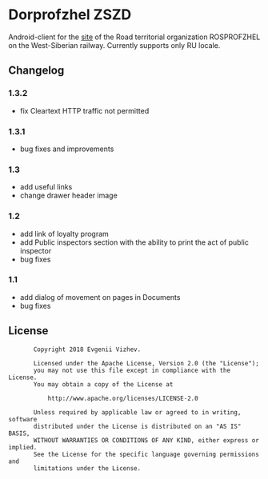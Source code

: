 # Dorprofzhel ZSZD

Android-client for the [site](http://dprof.pro) of the Road territorial 
organization ROSPROFZHEL on the West-Siberian railway. Currently supports only RU locale.

## Changelog

   ### 1.3.2
   - fix Cleartext HTTP traffic not permitted

   ### 1.3.1
   - bug fixes and improvements

   ### 1.3
   - add useful links
   - change drawer header image
   
   ### 1.2
   - add link of loyalty program
   - add Public inspectors section with the ability
    to print the act of public inspector
   - bug fixes
    
   ### 1.1
   - add dialog of movement on pages in Documents
   - bug fixes

## License
```
       Copyright 2018 Evgenii Vizhev.
       
       Licensed under the Apache License, Version 2.0 (the "License");
       you may not use this file except in compliance with the License.
       You may obtain a copy of the License at
       
           http://www.apache.org/licenses/LICENSE-2.0
       
       Unless required by applicable law or agreed to in writing, software
       distributed under the License is distributed on an "AS IS" BASIS,
       WITHOUT WARRANTIES OR CONDITIONS OF ANY KIND, either express or implied.
       See the License for the specific language governing permissions and
       limitations under the License.
```
